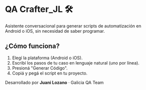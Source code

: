 # QA Crafter_JL 🛠️

Asistente conversacional para generar scripts de automatización en Android o iOS, sin necesidad de saber programar.

## ¿Cómo funciona?

1. Elegí la plataforma (Android o iOS).
2. Escribí los pasos de tu caso en lenguaje natural (uno por línea).
3. Presioná "Generar Código".
4. Copiá y pegá el script en tu proyecto.

Desarrollado por **Juani Lozano** · Galicia QA Team
